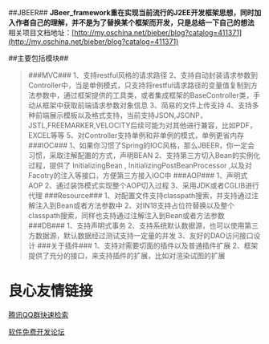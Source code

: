 ##JBEER##
**JBeer_framework重在实现当前流行的J2EE开发框架思想，同时加入作者自己的理解，并不是为了替换某个框架而开发，只是总结一下自己的想法** 
相关项目文档地址：[http://my.oschina.net/bieber/blog?catalog=411371](http://my.oschina.net/bieber/blog?catalog=411371)

##主要包括模块##
>###MVC###
>1、支持restful风格的请求路径 
>2、支持自动封装请求参数到Controller中，当是单例模式，只支持将restful请求路径的变量值复制到方法参数中，通过框架提供的工具类，或者集成框架的BaseController类，手动从框架中获取前端请求参数对象信息 
>3、简易的文件上传支持 
>4、支持多种前端展示模板以及格式支持，当前支持JSON,JSONP，JSTL,FREEMARKER,VELOCITY后续可能为对其他进行兼容，比如PDF，EXCEL等等 
>5、对Controller支持单例和非单例的模式，单例更省内存 
>###IOC###
>1、如果你习惯了Spring的IOC风格，那么JBEER，你一定会习惯，采取注解配置的方式，声明BEAN 
>2、支持第三方切入Bean的实例化过程，提供了 InitializingBean , InitializingPostBeanProcessor ,以及对Facotry的注入等接口，方便第三方接入IOC中
>###AOP###
>1、声明式AOP 
>2、通过装饰模式实现整个AOP切入过程 
>3、采用JDK或者CGLIB进行代理 
>###Resource###
>1、对配置文件支持classpath搜索，并支持通过注解注入到Bean或者方法参数中 
>2、对IN18支持占位符替换以及整个classpath搜索，同样也支持通过注解注入到Bean或者方法参数 
>###DB###
>1、支持声明式事务 
>2、支持系统默认数据源，也可以使用第三方数据源，默认数据经过测试支持一定量的并发 
>3、友好的DAO访问接口设计 
>###关于插件###
>1、支持对需要切面的插件以及普通插件扩展
>2、框架提供了充分的接口，来支持插件的扩展，比如对渲染试图的扩展

 # 良心友情链接

[腾讯QQ群快速检索](http://u.720life.cn/s/8cf73f7c)

[软件免费开发论坛](http://u.720life.cn/s/bbb01dc0)